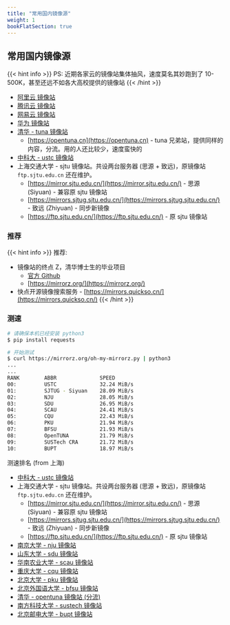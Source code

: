 ```yaml
---
title: "常用国内镜像源"
weight: 1
bookFlatSection: true
---
```


## 常用国内镜像源

{{< hint info >}}
PS: 近期各家云的镜像站集体抽风，速度莫名其妙跑到了 10-500K，甚至还远不如各大高校提供的镜像站
{{< /hint >}}

* [阿里云 镜像站](https://developer.aliyun.com/mirror/)
* [腾讯云 镜像站](https://mirrors.cloud.tencent.com/)
* [网易云 镜像站](https://mirrors.163.com/)
* [华为 镜像站](https://mirrors.huaweicloud.com/home)
* [清华 - tuna 镜像站](https://mirrors.tuna.tsinghua.edu.cn/)
    - [https://opentuna.cn](https://opentuna.cn) - tuna 兄弟站，提供同样的内容，分流。用的人还比较少，速度蛮快的
* [中科大 - ustc 镜像站](https://mirrors.ustc.edu.cn/)
* 上海交通大学 - sjtu 镜像站。共设两台服务器 (思源 + 致远)，原镜像站 `ftp.sjtu.edu.cn` 还在维护。
    - [https://mirror.sjtu.edu.cn/](https://mirror.sjtu.edu.cn/) - 思源 (Siyuan) - 兼容原 sjtu 镜像站
    - [https://mirrors.sjtug.sjtu.edu.cn/](https://mirrors.sjtug.sjtu.edu.cn/) - 致远 (Zhiyuan) - 同步新镜像
    - [https://ftp.sjtu.edu.cn/](https://ftp.sjtu.edu.cn/) - 原 sjtu 镜像站

### 推荐

{{< hint info >}}
推荐:
* 镜像站的终点 Z，清华博士生的毕业项目
  - [官方 Github](https://github.com/mirrorz-org)
  - [https://mirrorz.org/](https://mirrorz.org/)
* 快点开源镜像搜索服务 - [https://mirrors.quickso.cn/](https://mirrors.quickso.cn/)
{{< /hint >}}

### 测速

```bash
# 请确保本机已经安装 python3
$ pip install requests

# 开始测试
$ curl https://mirrorz.org/oh-my-mirrorz.py | python3
...
...
RANK        ABBR              SPEED
00:         USTC              32.24 MiB/s
01:         SJTUG - Siyuan    28.09 MiB/s
02:         NJU               28.05 MiB/s
03:         SDU               26.95 MiB/s
04:         SCAU              24.41 MiB/s
05:         CQU               22.43 MiB/s
06:         PKU               21.94 MiB/s
07:         BFSU              21.93 MiB/s
08:         OpenTUNA          21.79 MiB/s
09:         SUSTech CRA       21.72 MiB/s
10:         BUPT              18.97 MiB/s
```

测速排名 (from 上海)

* [中科大 - ustc 镜像站](https://mirrors.ustc.edu.cn/)
* 上海交通大学 - sjtu 镜像站。共设两台服务器 (思源 + 致远)，原镜像站 `ftp.sjtu.edu.cn` 还在维护。
    - [https://mirror.sjtu.edu.cn/](https://mirror.sjtu.edu.cn/) - 思源 (Siyuan) - 兼容原 sjtu 镜像站
    - [https://mirrors.sjtug.sjtu.edu.cn/](https://mirrors.sjtug.sjtu.edu.cn/) - 致远 (Zhiyuan) - 同步新镜像
    - [https://ftp.sjtu.edu.cn/](https://ftp.sjtu.edu.cn/) - 原 sjtu 镜像站
* [南京大学 - nju 镜像站](https://mirrors.nju.edu.cn/)
* [山东大学 - sdu 镜像站](https://mirrors.sdu.edu.cn/#/mirror)
* [华南农业大学 - scau 镜像站](https://mirrors.scau.edu.cn/)
* [重庆大学 - cqu 镜像站](https://mirrors.cqu.edu.cn/)
* [北京大学 - pku 镜像站](https://mirrors.pku.edu.cn/Mirrors)
* [北京外国语大学 - bfsu 镜像站](https://mirrors.bfsu.edu.cn/)
* [清华 - opentuna 镜像站 (分流)](https://opentuna.cn)
* [南方科技大学 - sustech 镜像站](https://mirrors.sustech.edu.cn/)
* [北京邮电大学 - bupt 镜像站](https://mirrors.bupt.edu.cn/)